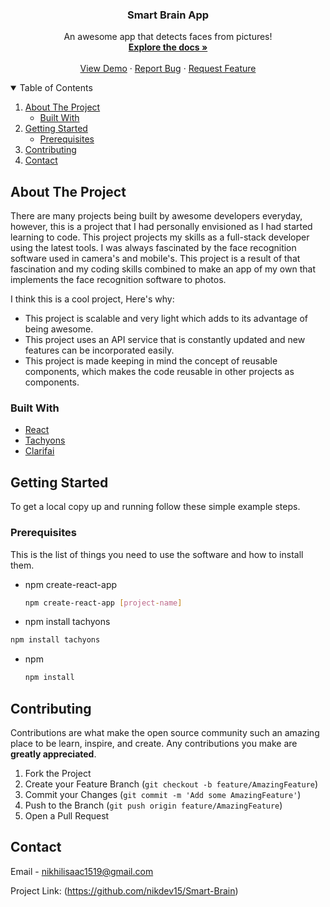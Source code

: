 <p align="center">
 
<h3 align="center">Smart Brain App</h3>

  <p align="center">
    An awesome app that detects faces from pictures!
    <br />
    <a href="https://github.com/nikdev15/Smart-Brain/blob/main/README.md#-smart-brain-app-"><strong>Explore the docs »</strong></a>
    <br />
    <br />
    <a href="https://smart-brain-nik.herokuapp.com/">View Demo</a>
    ·
    <a href="https://github.com/nikdev15/Smart-Brain/issues">Report Bug</a>
    ·
    <a href="https://github.com/nikdev15/Smart-Brain/issues">Request Feature</a>
  </p>
</p>



<!-- TABLE OF CONTENTS -->
<details open="open">
  <summary>Table of Contents</summary>
  <ol>
    <li>
      <a href="#about-the-project">About The Project</a>
      <ul>
        <li><a href="#built-with">Built With</a></li>
      </ul>
    </li>
    <li>
      <a href="#getting-started">Getting Started</a>
       <ul>
        <li><a href="#prerequisites">Prerequisites</a></li>
      </ul>
    </li>
    <li><a href="#contributing">Contributing</a></li>
    <li><a href="#contact">Contact</a></li>
  </ol>
</details>



<!-- ABOUT THE PROJECT -->
## About The Project
There are many projects being built by awesome developers everyday, however, this is a project that I had personally envisioned as I had started learning to code. This project projects my skills as a full-stack developer using the latest tools. I was always fascinated by the face recognition software used in camera's and mobile's. This project is a result of that fascination and my coding skills combined to make an app of my own that implements the face recognition software to photos.

I think this is a cool project, Here's why:

<ul>
  <li> This project is scalable and very light which adds to its advantage of being awesome.</li>
  <li> This project uses an API service that is constantly updated and new features can be incorporated easily.</li>
  <li> This project is made keeping in mind the concept of reusable components, which makes the code reusable in other projects as components.</li>
</ul>

### Built With

* [React](https://reactjs.org/)
* [Tachyons](https://tachyons.io/)
* [Clarifai](https://www.clarifai.com/)



<!-- GETTING STARTED -->
## Getting Started

To get a local copy up and running follow these simple example steps.

### Prerequisites

This is the list of things you need to use the software and how to install them.
* npm create-react-app
  ```sh
  npm create-react-app [project-name]
  ```
* npm install tachyons
``` sh
npm install tachyons
```
* npm
  ```sh
  npm install 
  ```

<!-- CONTRIBUTING -->
## Contributing

Contributions are what make the open source community such an amazing place to be learn, inspire, and create. Any contributions you make are **greatly appreciated**.

1. Fork the Project
2. Create your Feature Branch (`git checkout -b feature/AmazingFeature`)
3. Commit your Changes (`git commit -m 'Add some AmazingFeature'`)
4. Push to the Branch (`git push origin feature/AmazingFeature`)
5. Open a Pull Request


<!-- CONTACT -->
## Contact

Email - nikhilisaac1519@gmail.com

Project Link: (https://github.com/nikdev15/Smart-Brain)

